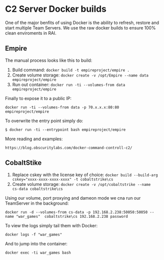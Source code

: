 # C2 Server Docker builds
One of the major benfits of using Docker is the ability to refresh, restore and start multiple Team Servers. We use the raw docker builds to ensure 100% clean enviroments in RAI.


## Empire
The manual process looks like this to build:

1. Build command: `docker build -t empireproject/empire .`
2. Create volume storage: `docker create -v /opt/Empire --name data empireproject/empire`
3. Run out container: `docker run -ti --volumes-from data empireproject/empire` 

Finally to expose it to a public IP: 
```
docker run -ti --volumes-from data -p 70.x.x.x:80:80 empireproject/empire
```
To overwrite the entry point simply do:
```
$ docker run -ti --entrypoint bash empireproject/empire
```
More reading and examples:
```
https://blog.obscuritylabs.com/docker-command-controll-c2/
```

## CobaltStike 


1. Replace cskey with the license key of choice: `docker build --build-arg cskey="xxxx-xxxx-xxxx-xxxx" -t cobaltstrike\cs `
2. Create volume storage: `docker create -v /opt/cobaltstrike --name cs-data cobaltstrike\cs`

Using our volume, port proxying and dameon mode we cna run our TeamServer in the background:
```
docker run -d --volumes-from cs-data -p 192.168.2.238:50050:50050 --name "war_games"  cobaltstrike\cs 192.168.2.238 password
```

To view the logs simply tail them with Docker:
```
docker logs -f "war_games"
```

And to jump into the container:
```
docker exec -ti war_games bash
```
